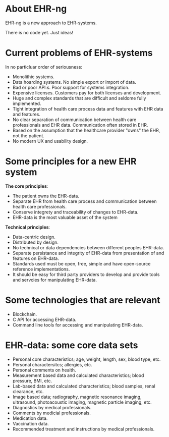# About EHR-ng

EHR-ng is a new approach to EHR-systems.

There is no code yet. Just ideas!

# Current problems of EHR-systems

In no particluar order of seriousness:

* Monolithic systems.
* Data hoarding systems. No simple export or import of data.
* Bad or poor API:s. Poor support for systems integration.
* Expensive licenses. Customers pay for both licenses and development.
* Huge and complex standards that are difficult and seldome fully implemented.
* Tight integration of health care process data and features with EHR data and features.
* No clear separation of communication between health care professionals and EHR data. Communication often stored in EHR.
* Based on the assumption that the healthcare provider "owns" the EHR, not the patient.
* No modern UX and usability design.

# Some principles for a new EHR system

**The core principles**:

* The patient owns the EHR-data.
* Separate EHR from health care process and communication between health care professionals.
* Conserve integrety and traceability of changes to EHR-data.
* EHR-data is the most valuable asset of the system

**Technical principles**:

* Data-centric design.
* Distributed by design.
* No technical or data dependencies between different peoples EHR-data.
* Separate persistance and integrity of EHR-data from presentation of and features on EHR-data.
* Standards used must be open, free, simple and have open-source reference implementations.
* It should be easy for third party providers to develop and provide tools and servcies for manipulating EHR-data.

# Some technologies that are relevant

* Blockchain.
* C API for accessing EHR-data.
* Command line tools for accessing and manipulating EHR-data.

# EHR-data: some core data sets

* Personal core characteristics; age, weight, length, sex, blood type, etc.
* Personal charactersitcs; allergies, etc.
* Personal comments on health.
* Measurement based data and calculated characteristics; blood pressure, BMI, etc.
* Lab-based data and calculated characteristics; blood samples, renal clearance, etc.
* Image based data; radiography, magnetic resonance imaging, ultrasound, photoacoustic imaging, magnetic particle imaging, etc.
* Diagnostics by medical professionals.
* Comments by medicial professionals.
* Medication data.
* Vaccination data.
* Recommended treatment and instructions by medical professionals.
